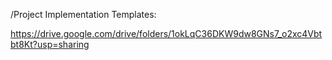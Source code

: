 /Project Implementation Templates:

https://drive.google.com/drive/folders/1okLqC36DKW9dw8GNs7_o2xc4Vbtbt8Kt?usp=sharing
